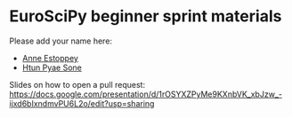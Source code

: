 # EuroSciPy beginner sprint materials

Please add your name here:

- [Anne Estoppey](https://github.com/AnneEstoppey)
- [Htun Pyae Sone](https://github.com/hpsone)



Slides on how to open a pull request: https://docs.google.com/presentation/d/1rOSYXZPyMe9KXnbVK_xbJzw_-ijxd6bIxndmvPU6L2o/edit?usp=sharing
